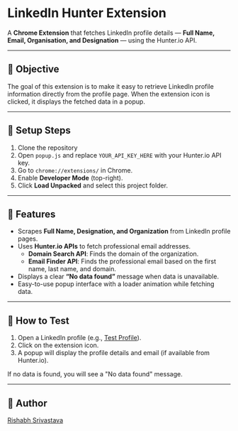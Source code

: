 # LinkedIn Hunter Extension

A **Chrome Extension** that fetches LinkedIn profile details — **Full Name, Email, Organisation, and Designation** — using the Hunter.io API.

---

## 🚀 Objective

The goal of this extension is to make it easy to retrieve LinkedIn profile information directly from the profile page. When the extension icon is clicked, it displays the fetched data in a popup.

---

## 🚀 Setup Steps

1. Clone the repository
2. Open `popup.js` and replace `YOUR_API_KEY_HERE` with your Hunter.io API key.
3. Go to `chrome://extensions/` in Chrome.
4. Enable **Developer Mode** (top-right).
5. Click **Load Unpacked** and select this project folder.

---

## 🔧 Features

- Scrapes **Full Name, Designation, and Organization** from LinkedIn profile pages.
- Uses **Hunter.io APIs** to fetch professional email addresses.
  - **Domain Search API**: Finds the domain of the organization.
  - **Email Finder API**: Finds the professional email based on the first name, last name, and domain.
- Displays a clear **“No data found”** message when data is unavailable.
- Easy-to-use popup interface with a loader animation while fetching data.

---

## 🔎 How to Test

1. Open a LinkedIn profile (e.g., [Test Profile](https://www.linkedin.com/in/raman-ghai-8bb7b418/)).
2. Click on the extension icon.
3. A popup will display the profile details and email (if available from Hunter.io).

If no data is found, you will see a "No data found" message.

---

## 📝 Author

[Rishabh Srivastava](https://rish2408.github.io/)
